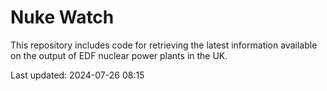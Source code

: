 # Nuke Watch

This repository includes code for retrieving the latest information available on the output of EDF nuclear power plants in the UK.

Last updated: 2024-07-26 08:15